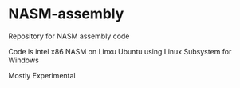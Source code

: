 # NASM-assembly
Repository for NASM assembly code

Code is intel x86 NASM on Linxu Ubuntu using Linux Subsystem for Windows

Mostly Experimental
